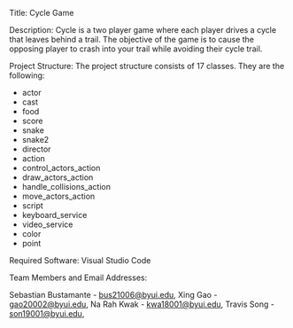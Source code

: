Title: 
Cycle Game

Description: 
Cycle is a two player game where each player drives a cycle that leaves behind a trail.
The objective of the game is to cause the opposing player to crash into your trail while avoiding their cycle trail.

Project Structure: 
The project structure consists of 17 classes. They are the following:
- actor
- cast
- food
- score
- snake
- snake2
- director
- action
- control_actors_action
- draw_actors_action
- handle_collisions_action
- move_actors_action
- script
- keyboard_service
- video_service
- color
- point

Required Software: 
Visual Studio Code

Team Members and Email Addresses:

Sebastian Bustamante - bus21006@byui.edu, 
Xing Gao - gao20002@byui.edu, 
Na Rah Kwak - kwa18001@byui.edu, 
Travis Song - son19001@byui.edu,
